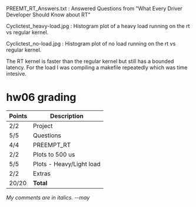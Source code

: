 PREEMT_RT_Answers.txt : 
Answered Questions from "What Every Driver Developer Should Know about RT"

Cyclictest_heavy-load.jpg : 
Histogram plot of a heavy load running on the rt vs regular kernel.

Cyclictest_no-load.jpg : 
Histogram plot of no load running on the rt vs regular kernel.


The RT kernel is faster than the regular kernel but still has a bounded latency. 
For the load I was compiling a makefile repeatedly which was time intesive.

# hw06 grading

| Points      | Description |
| ----------- | ----------- |
|  2/2 | Project 
|  5/5 | Questions
|  4/4 | PREEMPT_RT
|  2/2 | Plots to 500 us
|  5/5 | Plots - Heavy/Light load
|  2/2 | Extras
| 20/20 | **Total**

*My comments are in italics. --may*

